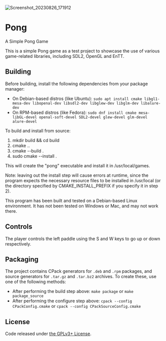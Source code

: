 ![Screenshot_20230826_171912](https://github.com/SchizoidSage/Pong/assets/112087231/0dccc791-38a1-4495-a129-de4152f3ce71)

# Pong
A Simple Pong Game

This is a simple Pong game as a test project to showcase the use of various game-related libraries, including SDL2, OpenGL and EnTT.

## Building

Before building, install the following dependencies from your package manager:

- On Debian-based distros (like Ubuntu): `sudo apt install cmake libgl1-mesa-dev libopenal-dev libsdl2-dev libglew-dev libglm-dev libalure-dev`
- On RPM-based distros (like Fedora): `sudo dnf install cmake mesa-libGL-devel openal-soft-devel SDL2-devel glew-devel glm-devel alure-devel`

To build and install from source: 
1. mkdir build && cd build
2. cmake ..
3. cmake --build .
4. sudo cmake --install .

This will create the "pong" executable and install it in /usr/local/games. 

Note: leaving out the install step will cause errors at runtime, since the program expects the necessary resource files to be installed in /usr/local (or the directory specified by CMAKE_INSTALL_PREFIX if you specify it in step 2).

This program has been built and tested on a Debian-based Linux environment. It has not been tested on Windows or Mac, and may not work there.

## Controls

The player controls the left paddle using the S and W keys to go up or down respectively.

## Packaging

The project contains CPack generators for `.deb` and `.rpm` packages, and source generators for `.tar.gz` and `.tar.bz2` archives. To create these, use one of the following methods:

- After performing the build step above: `make package` or `make package_source`
- After performing the configure step above: `cpack --config CPackConfig.cmake` or `cpack --config CPackSourceConfig.cmake`

## License

Code released under [the GPLv3+ License](https://github.com/SchizoidSage/Pong/blob/main/COPYING).
